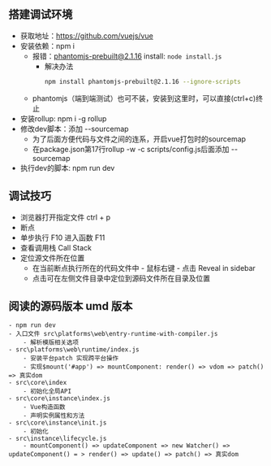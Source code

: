 ## 搭建调试环境
- 获取地址：https://github.com/vuejs/vue
- 安装依赖：npm i
    - 报错：phantomjs-prebuilt@2.1.16 install: `node install.js`
        - 解决办法
            ```bash
            npm install phantomjs-prebuilt@2.1.16 --ignore-scripts
            ```
    - phantomjs（端到端测试）也可不装，安装到这里时，可以直接(ctrl+c)终止        
- 安装rollup: npm i -g rollup
- 修改dev脚本：添加 --sourcemap
    - 为了后面方便代码与文件之间的连系，开启vue打包时的sourcemap
    - 在package.json第17行rollup -w -c scripts/config.js后面添加 --sourcemap
- 执行dev的脚本: npm run dev    

## 调试技巧
- 浏览器打开指定文件 ctrl + p    
- 断点
- 单步执行 F10 进入函数 F11
- 查看调用栈 Call Stack
- 定位源文件所在位置
    - 在当前断点执行所在的代码文件中 - 鼠标右键 - 点击 Reveal in sidebar
    - 点击可在左侧文件目录中定位到源码文件所在目录及位置

## 阅读的源码版本 umd 版本
    - npm run dev
    - 入口文件 src\platforms\web\entry-runtime-with-compiler.js
        - 解析模版相关选项
    - src\platforms\web\runtime/index.js
        - 安装平台patch 实现跨平台操作
        - 实现$mount('#app') => mountComponent: render() => vdom => patch() => 真实dom
    - src\core\index  
        - 初始化全局API
    - src\core\instance\index.js
        - Vue构造函数     
        - 声明实例属性和方法
    - src\core\instance\init.js    
        - 初始化
    - src\instance\lifecycle.js
        - mountComponent() => updateComponent => new Watcher() => updateComponent() = > render() => update() => patch() => 真实dom

